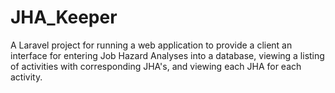 # JHA_Keeper
A Laravel project for running a web application to provide a client an interface for entering Job Hazard Analyses into a database, viewing a listing of activities with corresponding JHA's, and viewing each JHA for each activity.
